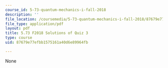 ```yaml
---
course_id: 5-73-quantum-mechanics-i-fall-2018
description: ''
file_location: /coursemedia/5-73-quantum-mechanics-i-fall-2018/87679e77efbb1575161a40d6e89964fb_MIT5_73F18_quiz3_soln.pdf
file_type: application/pdf
layout: pdf
title: 5.73 F2018 Solutions of Quiz 3
type: course
uid: 87679e77efbb1575161a40d6e89964fb

---
```

None